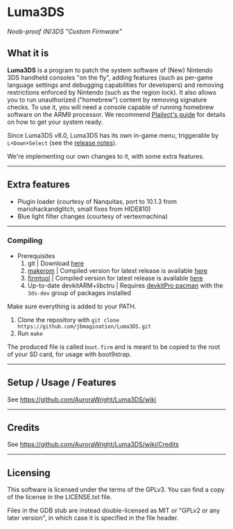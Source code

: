 # Luma3DS
*Noob-proof (N)3DS "Custom Firmware"*

## What it is

**Luma3DS** is a program to patch the system software of (New) Nintendo 3DS handheld consoles "on the fly", adding features (such as per-game language settings and debugging capabilities for developers) and removing restrictions enforced by Nintendo (such as the region lock).
It also allows you to run unauthorized ("homebrew") content by removing signature checks.
To use it, you will need a console capable of running homebrew software on the ARM9 processor. We recommend [Plailect's guide](https://3ds.hacks.guide/) for details on how to get your system ready.

Since Luma3DS v8.0, Luma3DS has its own in-game menu, triggerable by `L+Down+Select` (see the [release notes](https://github.com/AuroraWright/Luma3DS/releases/tag/v8.0)).

We're implementing our own changes to it, with some extra features.

---

## Extra features

- Plugin loader (courtesy of Nanquitas, port to 10.1.3 from mariohackandglitch, small fixes from HIDE810)
- Blue light filter changes (courtesy of vertexmachina)

---

### Compiling
* Prerequisites
    1. git | Download [here](https://git-scm.com)
    2. [makerom](https://github.com/jakcron/Project_CTR) | Compiled version for latest release is available [here](https://github.com/jbmagination/Luma3DS/releases/tag/compile)
    3. [firmtool](https://github.com/TuxSH/firmtool) | Compiled version for latest release is available [here](https://github.com/jbmagination/Luma3DS/releases/tag/compile)
    4. Up-to-date devkitARM+libctru | Requires [devkitPro pacman](https://devkitpro.org/wiki/devkitPro_pacman) with the `3ds-dev` group of packages installed
  
Make sure everything is added to your PATH.
    
1. Clone the repository with `git clone https://github.com/jbmagination/Luma3DS.git`
2. Run `make`
    
The produced file is called `boot.firm` and is meant to be copied to the root of your SD card, for usage with boot9strap.

---

## Setup / Usage / Features

See https://github.com/AuroraWright/Luma3DS/wiki

---

## Credits

See https://github.com/AuroraWright/Luma3DS/wiki/Credits

---

## Licensing

This software is licensed under the terms of the GPLv3.
You can find a copy of the license in the LICENSE.txt file.

Files in the GDB stub are instead double-licensed as MIT or "GPLv2 or any later version", in which case it is specified in the file header.
